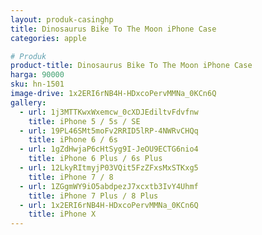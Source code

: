 ```yaml
---
layout: produk-casinghp
title: Dinosaurus Bike To The Moon iPhone Case
categories: apple

# Produk
product-title: Dinosaurus Bike To The Moon iPhone Case
harga: 90000
sku: hn-1501
image-drive: 1x2ERI6rNB4H-HDxcoPervMMNa_0KCn6Q
gallery:
  - url: 1j3MTTKwxWxemcw_0cXDJEdiltvFdvfnw
    title: iPhone 5 / 5s / SE
  - url: 19PL46SMt5moFv2RRID5lRP-4NWRvCHQq
    title: iPhone 6 / 6s
  - url: 1gZdHwjaP6cHtSyg9I-JeOU9ECTG6nio4
    title: iPhone 6 Plus / 6s Plus
  - url: 12LkyRItmyjP03VQit5FzZFxsMxSTKxg5
    title: iPhone 7 / 8
  - url: 1ZGgmWY9iO5abdpezJ7xcxtb3IvY4Uhmf
    title: iPhone 7 Plus / 8 Plus
  - url: 1x2ERI6rNB4H-HDxcoPervMMNa_0KCn6Q
    title: iPhone X
---
```

